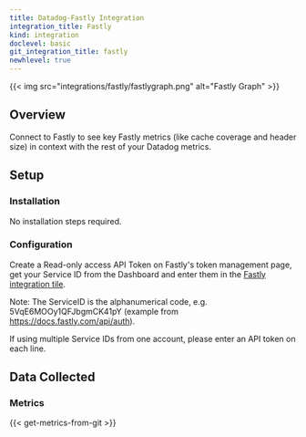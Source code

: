 ```yaml
---
title: Datadog-Fastly Integration
integration_title: Fastly
kind: integration
doclevel: basic
git_integration_title: fastly
newhlevel: true
---
```


{{< img src="integrations/fastly/fastlygraph.png" alt="Fastly Graph" >}}

## Overview

Connect to Fastly to see key Fastly metrics (like cache coverage and header size) in context with the rest of your Datadog metrics.

## Setup
### Installation

No installation steps required.

### Configuration

Create a Read-only access API Token on Fastly's token management page, get your Service ID from the Dashboard and enter them in the [Fastly integration tile](https://app.datadoghq.com/account/settings#integrations/fastly).

Note: The ServiceID is the alphanumerical code, e.g. 5VqE6MOOy1QFJbgmCK41pY (example from https://docs.fastly.com/api/auth).

If using multiple Service IDs from one account, please enter an API token on each line.

## Data Collected
### Metrics

{{< get-metrics-from-git >}}

